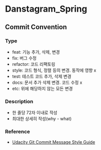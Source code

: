 # Danstagram_Spring

## Commit Convention
### Type
* feat: 기능 추가, 삭제, 변경
* fix: 버그 수정
* refactor: 코드 리팩토링
* style: 코드 형식, 정렬 등의 변경. 동작에 영향 x
* test: 테스트 코드 추가, 삭제 변경
* docs: 문서 추가 삭제 변경. 코드 수정 x
* etc: 위에 해당하지 않는 모든 변경

### Description
* 한 줄당 72자 이내로 작성
* 최대한 상세히 작성(why - what)

### Reference
* [Udacity Git Commit Message Style Guide](https://udacity.github.io/git-styleguide/, "git style guide")